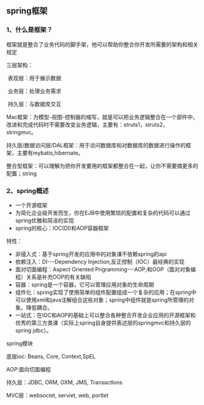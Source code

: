 ## spring框架

### 1、什么是框架？

框架就是整合了业务代码的脚手架，他可以帮助你整合你开发所需要的架构和相关规定

三层架构：

​	表现层：用于展示数据

​	业务层：处理业务需求

​	持久层：与数据库交互

Mac框架：为模型-视图-控制器的缩写，就是可以把业务逻辑整合在一个部件中，改进和完成代码时不需要改变业务逻辑，主要有：struts1，struts2，stringmvc。

持久层/数据访问层/DAL框架：用于访问数据库和对数据库的数据进行操作的框架，主要有mybatis,hibernate。

整合型框架：可以理解为把你开发要用的框架都整合在一起，让你不需要搞更多的配置；string

### 2、spring概述

* 一个开源框架
* 为简化企业级开发而生，你在EJB中使用繁琐的配置和复杂的代码可以通过spring优雅和简洁的实现
* spring的核心：IOC(DI)和AOP容器框架

特性：

* 非侵入式：基于spring开发的应用中的对象课不依赖spring的api
* 依赖注入：DI---Dependency Injection,反正控制（IOC）最经典的实现
* 面对切面编程：Aspect Oriented Prigramming---AOP;和OOP（面对对象编程）关系是补充OOP的有关缺陷
* 容器：spring是一个容器，它可以管理应用对象的生命周期
* 组件化：spring实现了使用简单的组件配置组成一个复杂的应用；在spring中可以使用xml和java注解组合这些对象；spring中组件就是spring所管理的对象。降低耦合。
* 一站式：在IOC和AOP的基础上可以整合各种整合开发企业应用的开源框架和优秀的第三方类课（实际上spring自身提供表述层的springmvc和持久层的spring jdbc）。

spring模块

底层ioc: Beans, Core, Context,SpEL

AOP:面向切面编程

持久层：JDBC, ORM, OXM, JMS, Transactlons

MVC层：websoclet, serviet, web, portlet